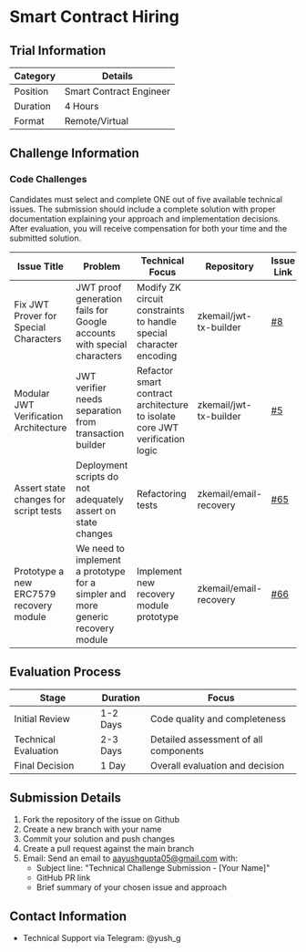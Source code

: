 # Smart Contract Hiring

## Trial Information

| Category | Details |
|----------|----------|
| Position | Smart Contract Engineer |
| Duration | 4 Hours |
| Format | Remote/Virtual |

## Challenge Information

### Code Challenges

Candidates must select and complete ONE out of five available technical issues. The submission should include a complete solution with proper documentation explaining your approach and implementation decisions. After evaluation, you will receive compensation for both your time and the submitted solution.

| Issue Title | Problem | Technical Focus | Repository | Issue Link |
|------------|----------|-----------------|------------|------------|
| Fix JWT Prover for Special Characters | JWT proof generation fails for Google accounts with special characters | Modify ZK circuit constraints to handle special character encoding | zkemail/jwt-tx-builder | [#8](https://github.com/zkemail/jwt-tx-builder/issues/8) |
| Modular JWT Verification Architecture | JWT verifier needs separation from transaction builder | Refactor smart contract architecture to isolate core JWT verification logic | zkemail/jwt-tx-builder | [#5](https://github.com/zkemail/jwt-tx-builder/issues/5) |
| Assert state changes for script tests | Deployment scripts do not adequately assert on state changes | Refactoring tests | zkemail/email-recovery | [#65](https://github.com/zkemail/email-recovery/issues/65)  |
| Prototype a new ERC7579 recovery module | We need to implement a prototype for a simpler and more generic recovery module | Implement new recovery module prototype | zkemail/email-recovery | [#66](https://github.com/zkemail/email-recovery/issues/66) |

## Evaluation Process

| Stage | Duration | Focus |
|-------|----------|-------|
| Initial Review | 1-2 Days | Code quality and completeness |
| Technical Evaluation | 2-3 Days | Detailed assessment of all components |
| Final Decision | 1 Day | Overall evaluation and decision |

## Submission Details

1. Fork the repository of the issue on Github
2. Create a new branch with your name
3. Commit your solution and push changes
4. Create a pull request against the main branch
5. Email: Send an email to aayushgupta05@gmail.com with:
   - Subject line: "Technical Challenge Submission - [Your Name]"
   - GitHub PR link
   - Brief summary of your chosen issue and approach

## Contact Information
- Technical Support via Telegram: @yush_g
